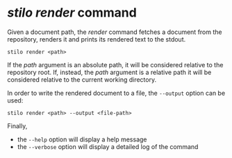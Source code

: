 
*stilo render* command
============================================================================

Given a document path, the *render* command fetches a document from the
repository, renders it and prints its rendered text to the stdout.

```
stilo render <path>
```

If the *path* argument is an absolute path, it will be considered relative
to the repository root. If, instead, the *path* argument is a relative
path it will be considered relative to the current working directory.

In order to write the rendered document to a file, the `--output` option can
be used:

```
stilo render <path> --output <file-path>
```

Finally,
- the `--help` option will display a help message
- the `--verbose` option will display a detailed log of the command


